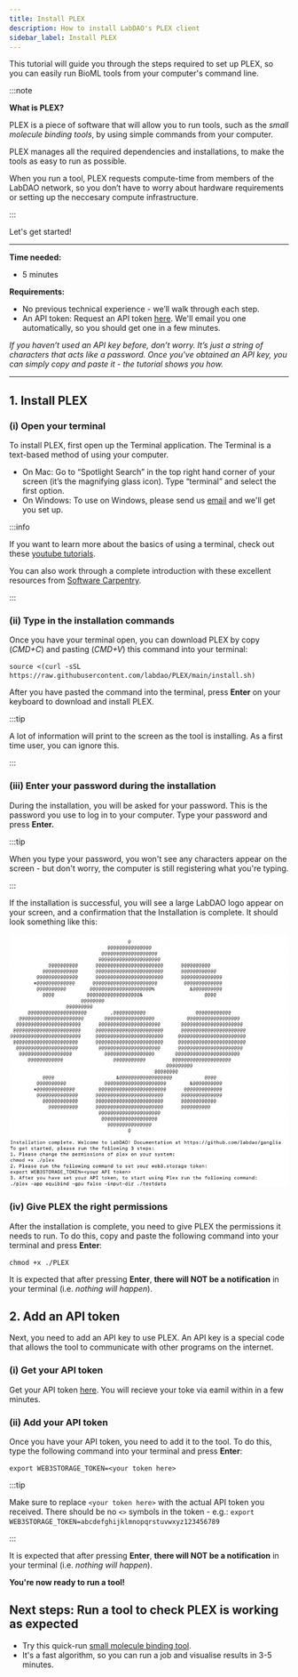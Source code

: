 ```yaml
---
title: Install PLEX
description: How to install LabDAO's PLEX client
sidebar_label: Install PLEX
---
```



This tutorial will guide you through the steps required to set up PLEX, so you can easily run BioML tools from your computer's command line.

:::note

**What is PLEX?**

PLEX is a piece of software that will allow you to run tools, such as the *small molecule binding tools*, by using simple commands from your computer. 

PLEX manages all the required dependencies and installations, to make the tools as easy to run as possible. 

When you run a tool, PLEX requests compute-time from members of the LabDAO network, so you don’t have to worry about hardware requirements or setting up the neccesary compute infrastructure.

:::

Let's get started!

---

**Time needed:**
- 5 minutes

**Requirements:**

- No previous technical experience - we’ll walk through each step.
- An API token: Request an API token [here](https://whe68a12b61.typeform.com/to/PpbO2HYf). We'll email you one automatically, so you should get one in a few minutes. 

*If you haven’t used an API key before, don’t worry. It’s just a string of characters that acts like a password. Once you've obtained an API key, you can simply copy and paste it - the tutorial shows you how.*

---

## 1. Install PLEX

### (i) Open your terminal
To install PLEX, first open up the Terminal application. The Terminal is a text-based method of using your computer.

- On Mac: Go to “Spotlight Search” in the top right hand corner of your screen (it’s the magnifying glass icon). Type “terminal” and select the first option.
- On Windows: To use on Windows, please send us [email](mailto:stewards@labdao.com) and we'll get you set up.

:::info

If you want to learn more about the basics of using a terminal, check out these [youtube tutorials](https://youtu.be/aKRYQsKR46I?t=36). 

You can also work through a complete introduction with these excellent resources from [Software Carpentry](https://swcarpentry.github.io/shell-novice/01-intro/index.html).

:::


### (ii) Type in the installation commands
Once you have your terminal open, you can download PLEX by copy (*CMD+C*) and pasting (*CMD+V*) this command into your terminal:

```
source <(curl -sSL https://raw.githubusercontent.com/labdao/PLEX/main/install.sh)
```

After you have pasted the command into the terminal, press **Enter** on your keyboard to download and install PLEX. 

:::tip

A lot of information will print to the screen as the tool is installing. As a first time user, you can ignore this.

:::

### (iii) Enter your password during the installation
During the installation, you will be asked for your password. This is the password you use to log in to your computer. Type your password and press **Enter.**

:::tip

When you type your password, you won't see any characters appear on the screen - but don't worry, the computer is still registering what you're typing.

:::

If the installation is successful, you will see a large LabDAO logo appear on your screen, and a confirmation that the Installation is complete. It should look something like this:

![successfulinstallation](InstallationTutorial_Screenshot_of_successful_install_with_LabDAO_logo.png)

### (iv) Give PLEX the right permissions
After the installation is complete, you need to give PLEX the permissions it needs to run. To do this, copy and paste the following command into your terminal and press **Enter**:

```
chmod +x ./PLEX
```

It is expected that after pressing **Enter**, **there will NOT be a notification** in your terminal (i.e. *nothing will happen*).

## 2. Add an API token
Next, you need to add an API key to use PLEX. An API key is a special code that allows the tool to communicate with other programs on the internet.

### (i) Get your API token
Get your API token [here](https://whe68a12b61.typeform.com/to/PpbO2HYf). You will recieve your toke via eamil within in a few minutes.

### (ii) Add your API token
Once you have your API token, you need to add it to the tool. To do this, type the following command into your terminal and press **Enter**:

```
export WEB3STORAGE_TOKEN=<your token here>
```

:::tip

Make sure to replace ```<your token here>``` with the actual API token you received. There should be no ```<>``` symbols in the token - e.g.: ```export WEB3STORAGE_TOKEN=abcdefghijklmnopqrstuvwxyz123456789```

:::

It is expected that after pressing **Enter**, **there will NOT be a notification** in your terminal (i.e. *nothing will happen*).

**You're now ready to run a tool!**

## Next steps: Run a tool to check PLEX is working as expected

* Try this quick-run [small molecule binding tool](https://docs.labdao.xyz/small-molecule-binding/run-an-example). 
* It's a fast algorithm, so you can run a job and visualise results in 3-5 minutes.

